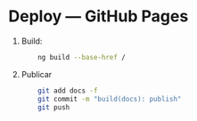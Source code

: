 # Deploy — GitHub Pages

1. Build:

   ```bash
       ng build --base-href /
   ```

2. Publicar
   ```bash
       git add docs -f
       git commit -m "build(docs): publish"
       git push
   ```
